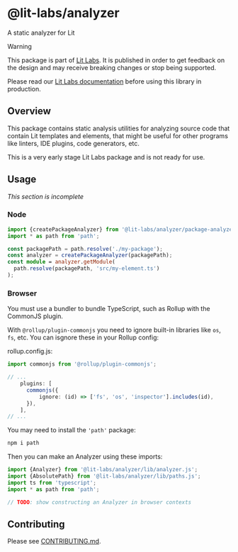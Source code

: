 # @lit-labs/analyzer

A static analyzer for Lit

> [!WARNING]
>
> This package is part of [Lit Labs](https://lit.dev/docs/libraries/labs/). It
> is published in order to get feedback on the design and may receive breaking
> changes or stop being supported.
>
> Please read our [Lit Labs documentation](https://lit.dev/docs/libraries/labs/)
> before using this library in production.

## Overview

This package contains static analysis utilities for analyzing source code that contain Lit templates and elements, that might be useful for other programs like linters, IDE plugins, code generators, etc.

This is a very early stage Lit Labs package and is not ready for use.

## Usage

_This section is incomplete_

### Node

```ts
import {createPackageAnalyzer} from '@lit-labs/analyzer/package-analyzer.js';
import * as path from 'path';

const packagePath = path.resolve('./my-package');
const analyzer = createPackageAnalyzer(packagePath);
const module = analyzer.getModule(
  path.resolve(packagePath, 'src/my-element.ts')
);
```

### Browser

You must use a bundler to bundle TypeScript, such as Rollup with the CommonJS plugin.

With `@rollup/plugin-commonjs` you need to ignore built-in libraries like `os`, `fs`, etc. You can isgnore these in your Rollup config:

rollup.config.js:

```ts
import commonjs from '@rollup/plugin-commonjs';

// ...
    plugins: [
      commonjs({
          ignore: (id) => ['fs', 'os', 'inspector'].includes(id),
      }),
    ],
// ...
```

You may need to install the `'path'` package:

```sh
npm i path
```

Then you can make an Analyzer using these imports:

```ts
import {Analyzer} from '@lit-labs/analyzer/lib/analyzer.js';
import {AbsolutePath} from '@lit-labs/analyzer/lib/paths.js';
import ts from 'typescript';
import * as path from 'path';

// TODO: show constructing an Analyzer in browser contexts
```

## Contributing

Please see [CONTRIBUTING.md](../../../CONTRIBUTING.md).
